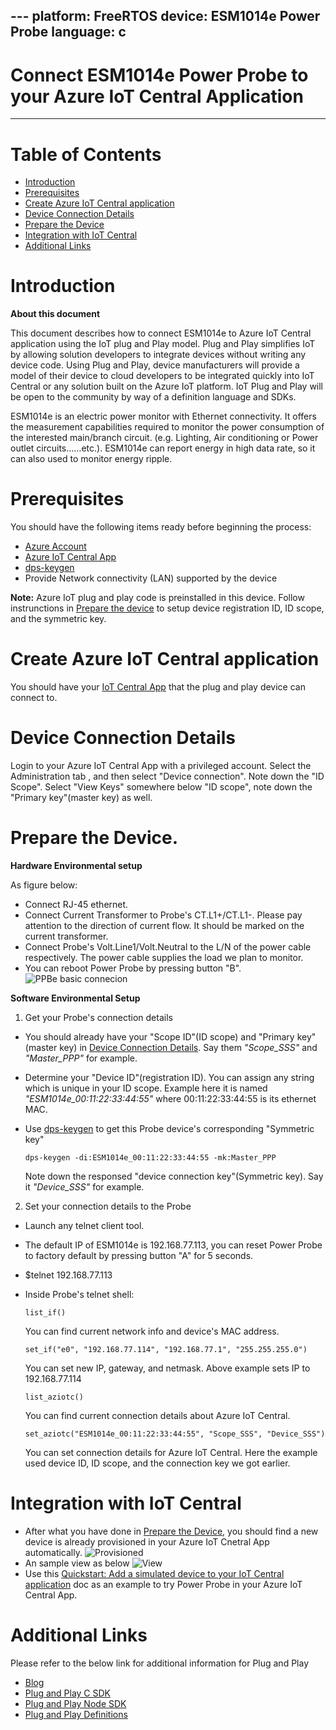 ﻿﻿﻿﻿﻿﻿---
platform: FreeRTOS
device: ESM1014e Power Probe
language: c
---

Connect ESM1014e Power Probe to your Azure IoT Central Application
===

---
# Table of Contents

-   [Introduction](#Introduction)
-   [Prerequisites](#Prerequisites)
-   [Create Azure IoT Central application](#Create_AICA)
-   [Device Connection Details](#DeviceConnectionDetails)
-   [Prepare the Device](#preparethedevice)
-   [Integration with IoT Central](#IntegrationwithIoTCentral)
-   [Additional Links](#AdditionalLinks)


<a name="Introduction"></a>

# Introduction 

**About this document**

This document describes how to connect ESM1014e to Azure IoT Central application using the IoT plug and Play model.
Plug and Play simplifies IoT by allowing solution developers to integrate devices without writing any device code. 
Using Plug and Play, device manufacturers will provide a model of their device to cloud developers 
to be integrated quickly into IoT Central or any solution built on the Azure IoT platform. 
IoT Plug and Play will be open to the community by way of a definition language and SDKs.

ESM1014e is an electric power monitor with Ethernet connectivity. 
It offers the measurement capabilities required to monitor the power consumption of the interested main/branch circuit. 
(e.g. Lighting, Air conditioning or Power outlet circuits……etc.). 
ESM1014e can report energy in high data rate, so it can also used to monitor energy ripple.

<a name="Prerequisites"></a>
# Prerequisites

You should have the following items ready before beginning the process: 

-   [Azure Account](https://portal.azure.com)
-   [Azure IoT Central App](https://docs.microsoft.com/en-us/azure/iot-central/core/overview-iot-central)
-   [dps-keygen](https://github.com/Azure/dps-keygen)
-   Provide Network connectivity (LAN) supported by the device

**Note:** Azure IoT plug and play code is preinstalled in this device. Follow instrunctions in [Prepare the device](#preparethedevice) 
to setup device registration ID, ID scope, and the symmetric key.

<a name="Create_AICA"></a>
# Create Azure IoT Central application
You should have your [IoT Central App](https://apps.azureiotcentral.com/) that the plug and play device can connect to.


<a name="DeviceConnectionDetails"></a>
# Device Connection Details
Login to your Azure IoT Central App with a privileged account. Select the Administration tab , and then select "Device connection". Note down the "ID Scope".
Select "View Keys" somewhere below "ID scope", note down the "Primary key"(master key) as well.

<a name="preparethedevice"></a>
# Prepare the Device.

**Hardware Environmental setup**

As figure below:
-   Connect RJ-45 ethernet.
-   Connect Current Transformer to Probe's CT.L1+/CT.L1-. Please pay attention to the direction of current flow. It should be marked on the current transformer.
-   Connect Probe's Volt.Line1/Volt.Neutral to the L/N of the power cable respectively. The power cable supplies the load we plan to monitor.
-   You can reboot Power Probe by pressing button "B".
![PPBe basic connecion](ESM1014e/png/ESM1014e_basic.png)

**Software Environmental Setup**
1. Get your Probe's connection details
-   You should already have your "Scope ID"(ID scope) and "Primary key"(master key) in [Device Connection Details](#DeviceConnectionDetails).
    Say them *"Scope_SSS"* and *"Master_PPP"* for example.
-   Determine your "Device ID"(registration ID).
    You can assign any string which is unique in your ID scope.
    Example here it is named *"ESM1014e_00:11:22:33:44:55"* where 00:11:22:33:44:55 is its ethernet MAC.
-   Use [dps-keygen](https://github.com/Azure/dps-keygen) to get this Probe device's corresponding "Symmetric key"

        dps-keygen -di:ESM1014e_00:11:22:33:44:55 -mk:Master_PPP
    Note down the responsed "device connection key"(Symmetric key).
    Say it *"Device_SSS"* for example.

2. Set your connection details to the Probe
-   Launch any telnet client tool.
-   The default IP of ESM1014e is 192.168.77.113, you can reset Power Probe to factory default by pressing button "A" for 5 seconds.
-   $telnet 192.168.77.113
-   Inside Probe's telnet shell:

        list_if()
    You can find current network info and device's MAC address.

        set_if("e0", "192.168.77.114", "192.168.77.1", "255.255.255.0")
    You can set new IP, gateway, and netmask.
    Above example sets IP to 192.168.77.114

        list_aziotc()
    You can find current connection details about Azure IoT Central.

        set_aziotc("ESM1014e_00:11:22:33:44:55", "Scope_SSS", "Device_SSS")
    You can set connection details for Azure IoT Central.
    Here the example used device ID, ID scope, and the connection key we got earlier.

<a name="IntegrationwithIoTCentral"></a>
# Integration with IoT Central

-   After what you have done in [Prepare the Device](#preparethedevice), 
    you should find a new device is already provisioned in your Azure IoT Cnetral App automatically.
![Provisioned](ESM1014e/png/PPB_Provisioned.png)
-   An sample view as below
![View](ESM1014e/png/PPB_View.png)
-   Use this [Quickstart: Add a simulated device to your IoT Central application](https://docs.microsoft.com/en-us/azure/iot-central/core/quick-create-simulated-device) 
    doc as an example to try Power Probe in your Azure IoT Central App.

<a name="AdditionalLinks"></a>
# Additional Links

Please refer to the below link for additional information for Plug and Play 

-    [Blog](https://azure.microsoft.com/en-us/blog/iot-plug-and-play-is-now-available-in-preview/)
-    [Plug and Play C SDK](https://github.com/Azure/azure-iot-sdk-c/tree/public-preview) 
-    [Plug and Play Node SDK](https://github.com/Azure/azure-iot-sdk-node/tree/digitaltwins-preview)
-    [Plug and Play Definitions](https://github.com/Azure/IoTPlugandPlay)







